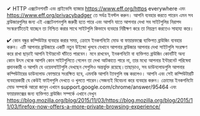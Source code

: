 


✔ HTTP এক্সটেনশনটি এবং প্রাইভেসি ব্যাজার https://www.eff.org/https everywhere এবং https://www.eff.org/privacybadger তে সর্বত্র ইনস্টল করুন। আপনি ব্যবহার করতে পারেন এমন সব ব্রাউজারগুলির জন্য এই এক্সটেনশনগুলি জরুরী হতে পারে এবং আপনি যাতে আপনার দেখা সব সাইটগুলির নিরাপদ সংস্করণটিতেই যাচ্ছেন তা নিশ্চিত করার সাথে সাইটগুলি কিভাবে ব্যবহার নিরীক্ষণ করে তা নিয়ন্ত্রণ করতেও সাহায্য করে।

✔ কোন বন্ধুর কম্পিউটার ব্যবহার করার সময়, ক্রোমে ইনকগনিটো মোড বা ফায়ারফক্সে ব্যক্তিগত ব্রাউজিং ব্যবহার করুন। এটি আপনার ব্রাউজারে একটি নতুন উইন্ডো খুলবে যেখানে আপনার ব্রাউজার আপনার দেখা সাইটগুলি সংরক্ষণ করে রাখা ছাড়াই আপনি ইন্টারনেট ঘাঁটতে পারবেন। মনে রাখবেন, ইনকগনিটো বা ব্যক্তিগত ব্রাউজিং কোনটিই অন্য কোন উৎস থেকে আপনি কোন সাইটগুলিতে গেলেন তা দেখা আটকাতে পারে না, তার মধ্যে আপনার ইন্টারনেট পরিষেবা প্রদানকারী ও আপনি যে ওয়েবসাইটগুলি দেখছেন সেগুলিও অন্তর্ভুক্ত রয়েছে।তাছাড়াও, সব ডাউনলোডগুলি আপনার কম্পিউটারের ডাউনলোড ফোল্ডারে সংরক্ষিত হবে, এমনকি আপনি ট্যাবগুলি বন্ধ করলেও। আপনি এবং সেই কম্পিউটারটি ব্যবহারকারী যে কেউই ফাইলগুলি দেখতে ও খুলতে পারেন।সেজন্যই বিবেচনা করে ব্যবহার করুন। ক্রোমের ইনকগনিটো মোড সম্পর্কে আরো জানুন এখানে support.google.com/chrome/answer/95464 এবং ফায়ারফক্সের জন্য ব্যক্তিগত ব্রাউজিং সম্পর্কে এখানে দেখুন https://blog.mozilla.org/blog/2015/11/03/https://blog.mozilla.org/blog/2015/11/03/firefox-now-offers-a-more-private-browsing-experience/